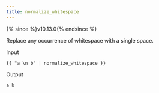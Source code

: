 ```yaml
---
title: normalize_whitespace
---
```


{% since %}v10.13.0{% endsince %}

Replace any occurrence of whitespace with a single space.

Input
```liquid
{{ "a \n b" | normalize_whitespace }}
```

Output
```html
a b
```
